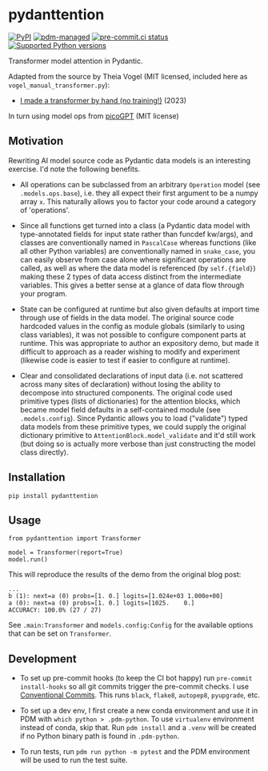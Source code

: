 # pydanttention

[![PyPI](https://img.shields.io/pypi/v/pydanttention?logo=python&logoColor=%23cccccc)](https://pypi.org/project/pydanttention)
[![pdm-managed](https://img.shields.io/badge/pdm-managed-blueviolet)](https://pdm.fming.dev)
[![pre-commit.ci status](https://results.pre-commit.ci/badge/github/lmmx/pydanttention/master.svg)](https://results.pre-commit.ci/latest/github/lmmx/pydanttention/master)
[![Supported Python versions](https://img.shields.io/pypi/pyversions/pydanttention.svg)](https://pypi.org/project/pydanttention)

<!-- [![build status](https://github.com/lmmx/pydanttention/actions/workflows/master.yml/badge.svg)](https://github.com/lmmx/pydanttention/actions/workflows/master.yml) -->

Transformer model attention in Pydantic.

Adapted from the source by Theia Vogel (MIT licensed, included here as `vogel_manual_transformer.py`):

- [I made a transformer by hand (no training!)](https://vgel.me/posts/handmade-transformer/) (2023)

In turn using model ops from [picoGPT](https://github.com/jaymody/picoGPT/blob/main/gpt2.py) (MIT license)

## Motivation

Rewriting AI model source code as Pydantic data models is an interesting exercise. I'd note the following benefits.

- All operations can be subclassed from an arbitrary `Operation` model (see `.models.ops.base`),
  i.e. they all expect their first argument to be a numpy array `x`. This naturally allows you to
  factor your code around a category of 'operations'.

- Since all functions get turned into a class (a Pydantic data model with type-annotated fields for
  input state rather than funcdef kw/args), and classes are conventionally named in `PascalCase` whereas functions
  (like all other Python variables) are conventionally named in `snake_case`, you can easily observe from case alone
  where significant operations are called, as well as where the data model is referenced (by `self.{field}`) making
  these 2 types of data access distinct from the intermediate variables. This gives a better sense
  at a glance of data flow through your program.

- State can be configured at runtime but also given defaults at import time through use of fields in
  the data model. The original source code hardcoded values in the config as module globals
  (similarly to using class variables), it was not possible to configure component parts at runtime.
  This was appropriate to author an expository demo, but made it difficult to approach as a reader
  wishing to modify and experiment (likewise code is easier to test if easier to configure at runtime).

- Clear and consolidated declarations of input data (i.e. not scattered across many sites of declaration)
  without losing the ability to decompose into structured components. The original code used primitive types
  (lists of dictionaries) for the attention blocks, which became model field defaults in a self-contained module (see `.models.config`).
  Since Pydantic allows you to load ("validate") typed data models from these primitive types, we
  could supply the original dictionary primitive to `AttentionBlock.model_validate` and it'd still work
  (but doing so is actually more verbose than just constructing the model class directly).

## Installation

```
pip install pydanttention
```

## Usage

```
from pydanttention import Transformer

model = Transformer(report=True)
model.run()
```

This will reproduce the results of the demo from the original blog post:

```
...
b (1): next=a (0) probs=[1. 0.] logits=[1.024e+03 1.000e+00]
a (0): next=a (0) probs=[1. 0.] logits=[1025.    0.]
ACCURACY: 100.0% (27 / 27)
```

See `.main:Transformer` and `models.config:Config` for the available options that can be set on `Transformer`.


## Development

- To set up pre-commit hooks (to keep the CI bot happy) run `pre-commit install-hooks` so all git
  commits trigger the pre-commit checks. I use [Conventional Commits](https://www.conventionalcommits.org/en/v1.0.0/).
  This runs `black`, `flake8`, `autopep8`, `pyupgrade`, etc.

- To set up a dev env, I first create a new conda environment and use it in PDM with `which python > .pdm-python`.
  To use `virtualenv` environment instead of conda, skip that. Run `pdm install` and a `.venv` will be created if no
  Python binary path is found in `.pdm-python`.

- To run tests, run `pdm run python -m pytest` and the PDM environment will be used to run the test suite.
